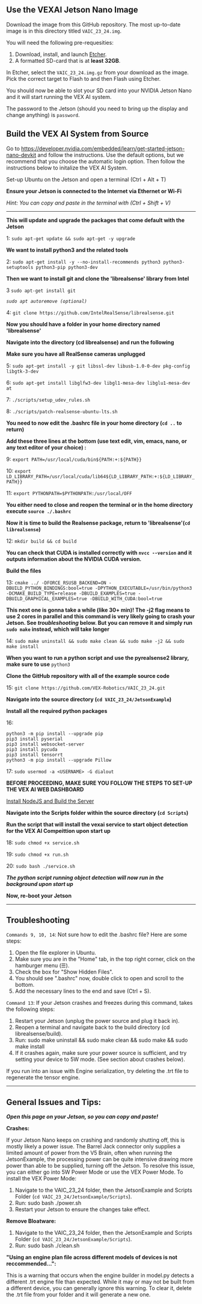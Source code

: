 ## Use the VEXAI Jetson Nano Image
Download the image from this GitHub repository. The most up-to-date image is in this directory titled `VAIC_23_24.img`.

You will need the following pre-requesities:

1. Download, install, and launch [Etcher](https://www.balena.io/etcher). 
2. A formatted SD-card that is at **least 32GB**.

In Etcher, select the `VAIC_23_24.img.gz` from your download as the image. Pick the correct target to Flash to and then Flash using Etcher.

You should now be able to slot your SD card into your NVIDIA Jetson Nano and it will start running the VEX AI system.

The password to the Jetson (should you need to bring up the display and change anything) is `password`.


## Build the VEX AI System from Source
Go to https://developer.nvidia.com/embedded/learn/get-started-jetson-nano-devkit and follow the instructions. Use the default options, but we recommend that you choose the automatic login option. Then follow the instructions below to initalize the VEX AI System.

Set-up Ubuntu on the Jetson and open a terminal (Ctrl + Alt + T)

**Ensure your Jetson is connected to the Internet via Ethernet or Wi-Fi**

*Hint: You can copy and paste in the terminal with (Ctrl + Shift + V)*

---
**This will update and upgrade the packages that come default with the Jetson**

1: `sudo apt-get update && sudo apt-get -y upgrade`

**We want to install python3 and the related tools**

2: `sudo apt-get install -y --no-install-recommends python3 python3-setuptools python3-pip python3-dev`

**Then we want to install git and clone the 'librealsense' library from Intel**

3 `sudo apt-get install git`

*`sudo apt autoremove (optional)`*

4: `git clone https://github.com/IntelRealSense/librealsense.git`

**Now you should have a folder in your home directory named 'librealsense'**

**Navigate into the directory (cd librealsense) and run the following**

**Make sure you have all RealSense cameras unplugged**

5: `sudo apt-get install -y git libssl-dev libusb-1.0-0-dev pkg-config libgtk-3-dev`

6: `sudo apt-get install libglfw3-dev libgl1-mesa-dev libglu1-mesa-dev at`

7: `./scripts/setup_udev_rules.sh`

8: `./scripts/patch-realsense-ubuntu-lts.sh`

**You need to now edit the .bashrc file in your home directory (`cd ..` to return)**

**Add these three lines at the bottom (use text edit, vim, emacs, nano, or any text editor of your choice) :**

9: `export PATH=/usr/local/cuda/bin${PATH:+:${PATH}}`

10: `export LD_LIBRARY_PATH=/usr/local/cuda/lib64${LD_LIBRARY_PATH:+:${LD_LIBRARY_PATH}}`

11: `export PYTHONPATH=$PYTHONPATH:/usr/local/OFF`

**You either need to close and reopen the terminal or in the home directory execute `source ./.bashrc`**

**Now it is time to build the Realsense package, return to 'librealsense'(`cd librealsense`)**

12: `mkdir build && cd build`

**You can check that CUDA is installed correctly with `nvcc --version` and it outputs information about the NVIDIA CUDA version.**

**Build the files**

13: `cmake ../ -DFORCE_RSUSB_BACKEND=ON -DBUILD_PYTHON_BINDINGS:bool=true -DPYTHON_EXECUTABLE=/usr/bin/python3 -DCMAKE_BUILD_TYPE=release -DBUILD_EXAMPLES=true -DBUILD_GRAPHICAL_EXAMPLES=true -DBUILD_WITH_CUDA:bool=true`

**This next one is gonna take a while (like 30+ min)! The -j2 flag means to use 2 cores in parallel and this command is very likely going to crash your Jetson. See *troubleshooting* below. But you can remove it and simply run `sudo make` instead, which will take longer**

14: `sudo make uninstall && sudo make clean && sudo make -j2 && sudo make install`

**When you want to run a python script and use the pyrealsense2 library, make sure to use**
`python3`

**Clone the GitHub repository with all of the example source code**

15: `git clone https://github.com/VEX-Robotics/VAIC_23_24.git`

**Navigate into the source directory (`cd VAIC_23_24/JetsonExample`)**

**Install all the required python packages**

16:
```
python3 -m pip install --upgrade pip
pip3 install pyserial
pip3 install websocket-server
pip3 install pycuda
pip3 install tensorrt
python3 -m pip install --upgrade Pillow
```

17: `sudo usermod -a <USERNAME> -G dialout`

**BEFORE PROCEEDING, MAKE SURE YOU FOLLOW THE STEPS TO SET-UP THE VEX AI WEB DASHBOARD**

[Install NodeJS and Build the Server](../JetsonWebDashboard/README.md)

**Navigate into the Scripts folder within the source directory (`cd Scripts`)**

**Run the script that will install the vexai service to start object detection for the VEX AI Compeittion upon start up**

18: `sudo chmod +x service.sh`

19: `sudo chmod +x run.sh`

20: `sudo bash ./service.sh`

***The python script running object detection will now run in the background upon start up***

**Now, re-boot your Jetson**

---

## Troubleshooting

`Commands 9, 10, 14`: Not sure how to edit the .bashrc file? Here are some steps:
1. Open the file explorer in Ubuntu.
2. Make sure you are in the "Home" tab, in the top right corner, click on the hamburger menu (☰).
3. Check the box for "Show Hidden Files".
4. You should see ".bashrc" now, double click to open and scroll to the bottom.
5. Add the necessary lines to the end and save (Ctrl + S).

`Command 13`: If your Jetson crashes and freezes during this command, takes the following steps:
1. Restart your Jetson (unplug the power source and plug it back in).
2. Reopen a terminal and navigate back to the build directory (cd librealsense/build).
3. Run: sudo make uninstall && sudo make clean && sudo make && sudo make install
4. If it crashes again, make sure your power source is sufficient, and try setting your device to 5W mode. (See section about crashes below).

If you run into an issue with Engine serialization, try deleting the .trt file to regenerate the tensor engine.

---
## General Issues and Tips:

***Open this page on your Jetson, so you can copy and paste!***

**Crashes:**

If your Jetson Nano keeps on crashing and randomly shutting off, this is mostly likely a power issue. The Barrel Jack connector only supplies a limited amount of power from the V5 Brain, often when running the JetsonExample, the processing power can be quite intensive drawing more power than able to be supplied, turning off the Jetson. To resolve this issue, you can either go into 5W Power Mode or use the VEX Power Mode. To install the VEX Power Mode:
1. Navigate to the VAIC_23_24 folder, then the JetsonExample and Scripts Folder (`cd VAIC_23_24/JetsonExample/Scripts`).
2. Run: sudo bash ./power.sh
3. Restart your Jetson to ensure the changes take effect.

**Remove Bloatware:**

1. Navigate to the VAIC_23_24 folder, then the JetsonExample and Scripts Folder (`cd VAIC_23_24/JetsonExample/Scripts`).
2. Run: sudo bash ./clean.sh

**"Using an engine plan file across different models of devices is not reccommended...":**

This is a warning that occurs when the engine builder in model.py detects a different .trt engine file than expected. While it may or may not be built from a different device, you can generally ignore this warning. To clear it, delete the .trt file from your folder and it will generate a new one.
